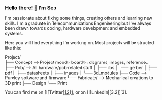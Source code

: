 ### Hello there! 👋 I'm Seb

I'm passionate about fixing some things, creating others and learning new skills. I'm a graduate in Telecommunications Engenieering but I've always been drawn towards coding, hardware development and embedded systems.

Here you will find everything I'm working on. Most projects will be structed like this:

Project/              
├── Concept       --> Project mood✨ board✨: diagrams, images, reference...
├── Pcb/          --> All hardware/pcb-related stuff
│   ├── libs
│   ├── gerber
│   ├── pdf
│   ├── datasheets
│   ├── images
│   └── 3d_modules
├── Code          --> Pureley software and firmware
└── Fabricate/    --> Mechanical creations to 3D print
    ├── Design
    └── Print

You can find me on \[!\[Twitter\][1.2]\][1], or on \[!\[LinkedIn\][3.2]\][3].

[1.2]: http://i.imgur.com/wWzX9uB.png (twitter icon without padding)
[2.2]: https://raw.githubusercontent.com/MartinHeinz/MartinHeinz/master/linkedin-3-16.png (LinkedIn icon without padding)

[1]: https://twitter.com/sebmirasol
[2]: www.linkedin.com/in/sebastian-mirasol
